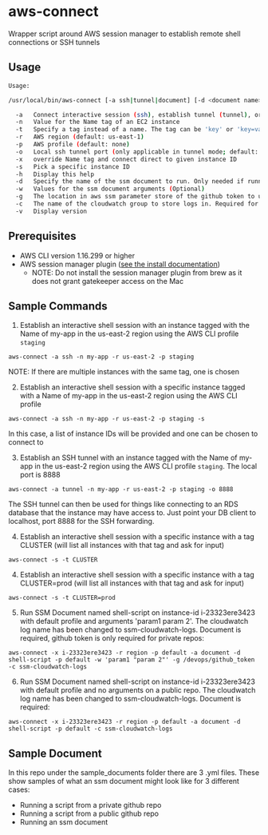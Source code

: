 # aws-connect

Wrapper script around AWS session manager to establish remote shell connections or SSH tunnels

## Usage

```bash
Usage:

/usr/local/bin/aws-connect [-a ssh|tunnel|document] [-d <document name>] [-c <document parameters>] [-g <github access token location>] [-n <instance name>|-t <instance tag>] [-r <region>] [-p <profile name>] [-o <port>] [-x <instance id>] [-s] [-h] [-v]

  -a   Connect interactive session (ssh), establish tunnel (tunnel), or run an ssm document (document) on an instance (default: ssh)
  -n   Value for the Name tag of an EC2 instance
  -t   Specify a tag instead of a name. The tag can be 'key' or 'key=value'
  -r   AWS region (default: us-east-1)
  -p   AWS profile (default: none)
  -o   Local ssh tunnel port (only applicable in tunnel mode; default: 9999)
  -x   override Name tag and connect direct to given instance ID
  -s   Pick a specific instance ID
  -h   Display this help
  -d   Specify the name of the ssm document to run. Only needed if running ssm document action.
  -w   Values for the ssm document arguments (Optional)
  -g   The location in aws ssm parameter store of the github token to use (Optional)
  -c   The name of the cloudwatch group to store logs in. Required for running documents, defaults to aws-connect
  -v   Display version
  ```

## Prerequisites

* AWS CLI version 1.16.299 or higher
* AWS session manager plugin ([see the install documentation](https://docs.aws.amazon.com/systems-manager/latest/userguide/session-manager-working-with-install-plugin.html))
  * NOTE: Do not install the session manager plugin from brew as it does not grant gatekeeper access on the Mac

## Sample Commands

1. Establish an interactive shell session with an instance tagged with the Name of my-app in the us-east-2 region using the AWS CLI profile `staging`

`aws-connect -a ssh -n my-app -r us-east-2 -p staging`

NOTE: If there are multiple instances with the same tag, one is chosen

2. Establish an interactive shell session with a specific instance tagged with a Name of my-app in the us-east-2 region using the AWS CLI profile

`aws-connect -a ssh -n my-app -r us-east-2 -p staging -s`

In this case, a list of instance IDs will be provided and one can be chosen to connect to

3. Establish an SSH tunnel with an instance tagged with the Name of my-app in the us-east-2 region using the AWS CLI profile `staging`. The local port is 8888

`aws-connect -a tunnel -n my-app -r us-east-2 -p staging -o 8888`

The SSH tunnel can then be used for things like connecting to an RDS database that the instance may have access to. Just point your DB client to localhost, port 8888 for the SSH forwarding.

4. Establish an interactive shell session with a specific instance with a tag CLUSTER (will list all instances with that tag and ask for input)

`aws-connect -s -t CLUSTER`

4. Establish an interactive shell session with a specific instance with a tag CLUSTER=prod (will list all instances with that tag and ask for input)

`aws-connect -s -t CLUSTER=prod`

5. Run SSM Document named shell-script on instance-id i-23323ere3423 with default profile and arguments 'param1 param 2'. The cloudwatch log name has been changed to ssm-cloudwatch-logs. Document is required, github token is only required for private repos: 

`aws-connect -x i-23323ere3423 -r region -p default -a document -d shell-script -p default -w 'param1 "param 2"' -g /devops/github_token -c ssm-cloudwatch-logs` 

6. Run SSM Document named shell-script on instance-id i-23323ere3423 with default profile and no arguments on a public repo. The cloudwatch log name has been changed to ssm-cloudwatch-logs. Document is required: 

`aws-connect -x i-23323ere3423 -r region -p default -a document -d shell-script -p default -c ssm-cloudwatch-logs` 

## Sample Document

In this repo under the sample_documents folder there are 3 .yml files. These show samples of what an ssm document might look like for 3 different cases:
- Running a script from a private github repo
- Running a script from a public github repo
- Running an ssm document
